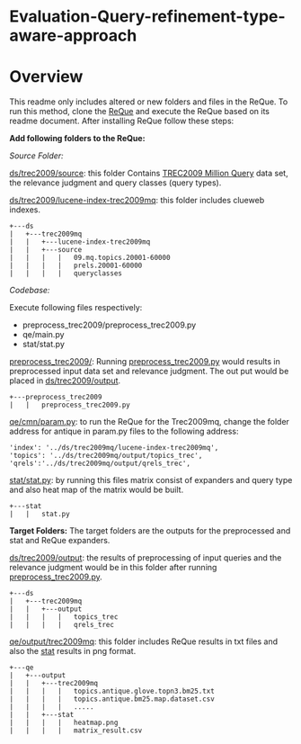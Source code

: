 # Evaluation-Query-refinement-type-aware-approach
# Overview 
This readme only includes altered or new folders and files in the ReQue. 
To run this method, clone the [ReQue](https://github.com/fani-lab/ReQue) and execute the ReQue based on its readme document. After installing ReQue follow these steps:

**Add following folders to the ReQue:**

*Source Folder:*

 [ds/trec2009/source](https://github.com/ZahraTaherikhonakdar/Evaluation-Query-refinement-type-aware-approach-/tree/main/ds/trec2009mq/source): this folder Contains [TREC2009 Million Query](https://trec.nist.gov/data/million.query09.html) data set, the relevance judgment and query classes (query types).
 
 [ds/trec2009/lucene-index-trec2009mq](https://github.com/ZahraTaherikhonakdar/Evaluation-Query-refinement-type-aware-approach-/tree/main/ds/trec2009mq/source): this folder includes clueweb indexes.
 
```
+---ds
|   +---trec2009mq
|   |   +---lucene-index-trec2009mq
|   |   +---source  
|   |   |   |   09.mq.topics.20001-60000 
|   |   |   |   prels.20001-60000
|   |   |   |   queryclasses 

```

*Codebase:*

Execute following files respectively:

 - preprocess_trec2009/preprocess_trec2009.py
 - qe/main.py 
 - stat/stat.py
 
[preprocess_trec2009/](https://github.com/ZahraTaherikhonakdar/Evaluation-Query-refinement-type-aware-approach-/tree/main/preprocess_trec2009): Running [preprocess_trec2009.py](https://github.com/ZahraTaherikhonakdar/Evaluation-Query-refinement-type-aware-approach-) would results in preprocessed input data set and relevance judgment. The out put would be placed in [ds/trec2009/output](https://github.com/ZahraTaherikhonakdar/Evaluation-Query-refinement-type-aware-approach-/tree/main/ds/trec2009mq/output).

```
+---preprocess_trec2009
|   |   preprocess_trec2009.py
```
[qe/cmn/param.py](https://github.com/ZahraTaherikhonakdar/Evaluation-Query-refinement-type-aware-approach-/blob/main/qe/cmn/param.py): to run the ReQue for the Trec2009mq, change the folder address for antique in param.py files to the following address:
```
'index': '../ds/trec2009mq/lucene-index-trec2009mq',
'topics': '../ds/trec2009mq/output/topics_trec',
'qrels':'../ds/trec2009mq/output/qrels_trec',

```

[stat/stat.py](https://github.com/ZahraTaherikhonakdar/Evaluation-Query-refinement-type-aware-approach-/tree/main/stat): by running this files matrix consist of expanders and query type and also heat map of the matrix would be built.

```
+---stat
|   |   stat.py
```
**Target Folders:**
The target folders are the outputs for the preprocessed and stat and ReQue expanders.

[ds/trec2009/output](https://github.com/ZahraTaherikhonakdar/Evaluation-Query-refinement-type-aware-approach-/tree/main/ds/trec2009mq/output): the results of preprocessing of input queries and the relevance judgment would be in this folder after running [preprocess_trec2009.py](https://github.com/ZahraTaherikhonakdar/Evaluation-Query-refinement-type-aware-approach-).

```
+---ds
|   +---trec2009mq
|   |   +---output 
|   |   |   |   topics_trec 
|   |   |   |   qrels_trec
```

[qe/output/trec2009mq](https://github.com/ZahraTaherikhonakdar/Evaluation-Query-refinement-type-aware-approach-/tree/main/qe/output/trec2009mq): this folder includes ReQue results in txt files and also the [stat](https://github.com/ZahraTaherikhonakdar/Evaluation-Query-refinement-type-aware-approach-/tree/main/qe/output/trec2009mq/stat) results in png format.

```
+---qe
|   +---output
|   |   +---trec2009mq
|   |   |   |   topics.antique.glove.topn3.bm25.txt
|   |   |   |   topics.antique.bm25.map.dataset.csv
|   |   |   |   .....
|   |   +---stat
|   |   |   |   heatmap.png
|   |   |   |   matrix_result.csv

```
